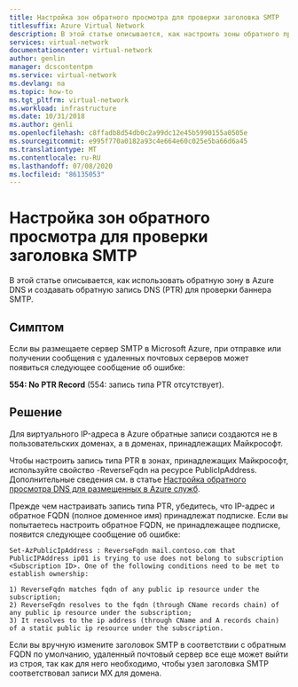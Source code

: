 ```yaml
---
title: Настройка зон обратного просмотра для проверки заголовка SMTP
titlesuffix: Azure Virtual Network
description: В этой статье описывается, как настроить зоны обратного просмотра для проверки заголовка SMTP в Azure
services: virtual-network
documentationcenter: virtual-network
author: genlin
manager: dcscontentpm
ms.service: virtual-network
ms.devlang: na
ms.topic: how-to
ms.tgt_pltfrm: virtual-network
ms.workload: infrastructure
ms.date: 10/31/2018
ms.author: genli
ms.openlocfilehash: c8ffadb8d54db0c2a99dc12e45b5990155a0505e
ms.sourcegitcommit: e995f770a0182a93c4e664e60c025e5ba66d6a45
ms.translationtype: MT
ms.contentlocale: ru-RU
ms.lasthandoff: 07/08/2020
ms.locfileid: "86135053"
---
```

# <a name="configure-reverse-lookup-zones-for-an-smtp-banner-check"></a>Настройка зон обратного просмотра для проверки заголовка SMTP

В этой статье описывается, как использовать обратную зону в Azure DNS и создавать обратную запись DNS (PTR) для проверки баннера SMTP.

## <a name="symptom"></a>Симптом

Если вы размещаете сервер SMTP в Microsoft Azure, при отправке или получении сообщения с удаленных почтовых серверов может появиться следующее сообщение об ошибке:

**554: No PTR Record** (554: запись типа PTR отсутствует).

## <a name="solution"></a>Решение

Для виртуального IP-адреса в Azure обратные записи создаются не в пользовательских доменах, а в доменах, принадлежащих Майкрософт.

Чтобы настроить запись типа PTR в зонах, принадлежащих Майкрософт, используйте свойство -ReverseFqdn на ресурсе PublicIpAddress. Дополнительные сведения см. в статье [Настройка обратного просмотра DNS для размещенных в Azure служб](../dns/dns-reverse-dns-for-azure-services.md).

Прежде чем настраивать запись типа PTR, убедитесь, что IP-адрес и обратное FQDN (полное доменное имя) принадлежат подписке. Если вы попытаетесь настроить обратное FQDN, не принадлежащее подписке, появится следующее сообщение об ошибке:

```output
Set-AzPublicIpAddress : ReverseFqdn mail.contoso.com that PublicIPAddress ip01 is trying to use does not belong to subscription <Subscription ID>. One of the following conditions need to be met to establish ownership:
                    
1) ReverseFqdn matches fqdn of any public ip resource under the subscription;
2) ReverseFqdn resolves to the fqdn (through CName records chain) of any public ip resource under the subscription;
3) It resolves to the ip address (through CName and A records chain) of a static public ip resource under the subscription.
```

Если вы вручную измените заголовок SMTP в соответствии с обратным FQDN по умолчанию, удаленный почтовый сервер все еще может выйти из строя, так как для него необходимо, чтобы узел заголовка SMTP соответствовал записи MX для домена.
